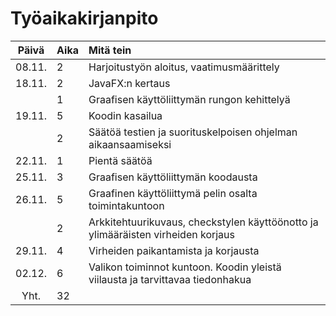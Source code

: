 # Työaikakirjanpito

| **Päivä** | **Aika** | **Mitä tein**   |
| :-----:|:-----| :---------|
| 08.11. | 2    | Harjoitustyön aloitus, vaatimusmäärittely |
| 18.11. | 2    | JavaFX:n kertaus |
|        | 1    | Graafisen käyttöliittymän rungon kehittelyä |
| 19.11. | 5    | Koodin kasailua |
|        | 2    | Säätöä testien ja suorituskelpoisen ohjelman aikaansaamiseksi |
| 22.11. | 1    | Pientä säätöä |
| 25.11. | 3    | Graafisen käyttöliittymän koodausta |
| 26.11. | 5    | Graafinen käyttöliittymä pelin osalta toimintakuntoon |
|        | 2    | Arkkitehtuurikuvaus, checkstylen käyttöönotto ja ylimääräisten virheiden korjaus |
| 29.11. | 4    | Virheiden paikantamista ja korjausta |
| 02.12. | 6    | Valikon toiminnot kuntoon. Koodin yleistä viilausta ja tarvittavaa tiedonhakua |
| Yht.   | 32
